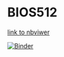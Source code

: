 # BIOS512

[link to nbviwer](https://nbviewer.jupyter.org/github/jz631/BIOS512/tree/master/)

[![Binder](https://mybinder.org/badge_logo.svg)](https://mybinder.org/v2/gh/jz631/BIOS512/master)

